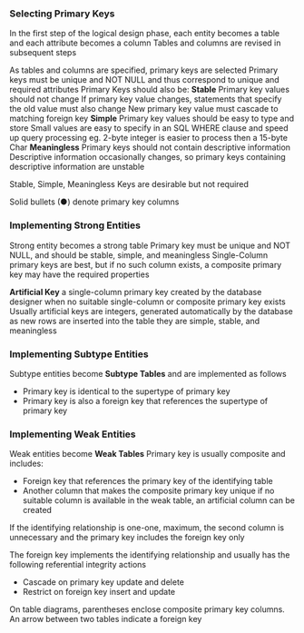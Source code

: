 ### Selecting Primary Keys
In the first step of the logical design phase, each entity becomes a table and each attribute becomes a column 
Tables and columns are revised in subsequent steps 

As tables and columns are specified, primary keys are selected 
Primary keys must be unique and NOT NULL and thus correspond to unique and required attributes 
Primary Keys should also be: 
**Stable**
	Primary key values should not change 
	If primary key value changes, statements that specify the old value must also change 
	New primary key value must cascade to matching foreign key 
**Simple**
	Primary key values should be easy to type and store 
	Small values are easy to specify in an SQL WHERE clause and speed up query processing 
		eg. 2-byte integer is easier to process then a 15-byte Char
**Meaningless**
	Primary keys should not contain descriptive information 
	Descriptive information occasionally changes, so primary keys containing descriptive information are unstable 

Stable, Simple, Meaningless Keys are desirable but not required

Solid bullets (●) denote primary key columns 

### Implementing Strong Entities 
Strong entity becomes a strong table 
Primary key must be unique and NOT NULL, and should be stable, simple, and meaningless 
Single-Column primary keys are best, but if no such column exists, a composite primary key may have the required properties 

**Artificial Key**
	a single-column primary key created by the database designer when no suitable single-column or composite primary key exists 
	Usually artificial keys are integers, generated automatically by the database as new rows are inserted into the table 
	they are simple, stable, and meaningless

### Implementing Subtype Entities 
Subtype entities become **Subtype Tables** and are implemented as follows 
- Primary key is identical to the supertype of primary key 
- Primary key is also a foreign key that references the supertype of primary key 

### Implementing Weak Entities 
Weak entities become **Weak Tables**
Primary key is usually composite and includes: 
- Foreign key that references the primary key of the identifying table 
- Another column that makes the composite primary key unique 
	if no suitable column is available in the weak table, an artificial column can be created 

If the identifying relationship is one-one, maximum, the second column is unnecessary and the primary key includes the foreign key only 

The foreign key implements the identifying relationship and usually has the following referential integrity actions 
- Cascade on primary key update and delete 
- Restrict on foreign key insert and update 

On table diagrams, parentheses enclose composite primary key columns. An arrow between two tables indicate a foreign key